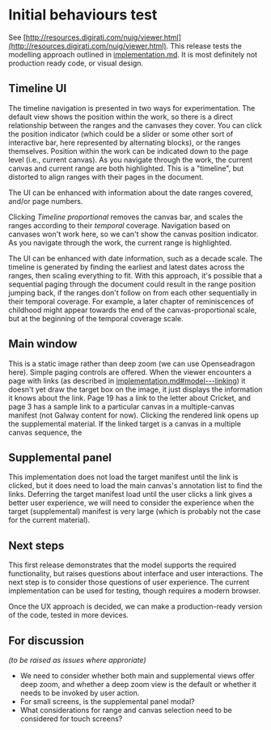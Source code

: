 # Initial behaviours test   

See [http://resources.digirati.com/nuig/viewer.html](http://resources.digirati.com/nuig/viewer.html). 
This release tests the modelling approach outlined in [implementation.md](implementation.md). It is most definitely not production ready code, or visual design.

## Timeline UI

The timeline navigation is presented in two ways for experimentation. The default view shows the position within the work, so there is a direct relationship between the ranges and the canvases they cover. You can click the position indicator (which could be a slider or some other sort of interactive bar, here represented by alternating blocks), or the ranges themselves. Position within the work can be indicated down to the page level (i.e., current canvas). As you navigate through the work, the current canvas and current range are both highlighted. This is a "timeline", but distorted to align ranges with their pages in the document.

The UI can be enhanced with information about the date ranges covered, and/or page numbers.

Clicking _Timeline proportional_ removes the canvas bar, and scales the ranges according to their _temporal_ coverage. Navigation based on canvases won't work here, so we can't show the canvas position indicator. As you navigate through the work, the current range is highlighted.

The UI can be enhanced with date information, such as a decade scale. The timeline is generated by finding the earliest and latest dates across the ranges, then scaling everything to fit. With this approach, it's possible that a sequential paging through the document could result in the range position jumping back, if the ranges don't follow on from each other sequentially in their temporal coverage. For example, a later chapter of reminiscences of childhood might appear towards the end of the canvas-proportional scale, but at the beginning of the temporal coverage scale.

## Main window

This is a static image rather than deep zoom (we can use Openseadragon here). Simple paging controls are offered. When the viewer encounters a page with links (as described in [implementation.md#model---linking](implementation.md)) it doesn't yet draw the target box on the image, it just displays the information it knows about the link. Page 19 has a link to the letter about Cricket, and page 3 has a sample link to a particular canvas in a multiple-canvas manifest (not Galway content for now). Clicking the rendered link opens up the supplemental material. If the linked target is a canvas in a multiple canvas sequence, the 

## Supplemental panel

This implementation does not load the target manifest until the link is clicked, but it does need to load the main canvas's annotation list to find the links. Deferring the target manifest load until the user clicks a link gives a better user experience, we will need to consider the experience when the target (supplemental) manifest is very large (which is probably not the case for the current material).

## Next steps

This first release demonstrates that the model supports the required functionality, but raises questions about interface and user interactions. The next step is to consider those questions of user experience. The current implementation can be used for testing, though requires a modern browser.

Once the UX approach is decided, we can make a production-ready version of the code, tested in more devices.

## For discussion

_(to be raised as issues where approriate)_

* We need to consider whether both main and supplemental views offer deep zoom, and whether a deep zoom view is the default or whether it needs to be invoked by user action. 
* For small screens, is the supplemental panel modal?
* What considerations for range and canvas selection need to be considered for touch screens?

